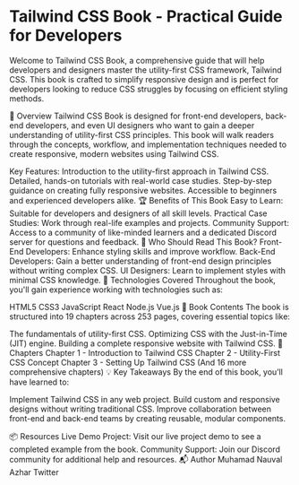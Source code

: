 # Tailwind CSS Book - Practical Guide for Developers
Welcome to Tailwind CSS Book, a comprehensive guide that will help developers and designers master the utility-first CSS framework, Tailwind CSS. This book is crafted to simplify responsive design and is perfect for developers looking to reduce CSS struggles by focusing on efficient styling methods.

📖 Overview
Tailwind CSS Book is designed for front-end developers, back-end developers, and even UI designers who want to gain a deeper understanding of utility-first CSS principles. This book will walk readers through the concepts, workflow, and implementation techniques needed to create responsive, modern websites using Tailwind CSS.

Key Features:
Introduction to the utility-first approach in Tailwind CSS.
Detailed, hands-on tutorials with real-world case studies.
Step-by-step guidance on creating fully responsive websites.
Accessible to beginners and experienced developers alike.
🏆 Benefits of This Book
Easy to Learn: Suitable for developers and designers of all skill levels.
Practical Case Studies: Work through real-life examples and projects.
Community Support: Access to a community of like-minded learners and a dedicated Discord server for questions and feedback.
🎉 Who Should Read This Book?
Front-End Developers: Enhance styling skills and improve workflow.
Back-End Developers: Gain a better understanding of front-end design principles without writing complex CSS.
UI Designers: Learn to implement styles with minimal CSS knowledge.
🚀 Technologies Covered
Throughout the book, you'll gain experience working with technologies such as:

HTML5
CSS3
JavaScript
React
Node.js
Vue.js
📘 Book Contents
The book is structured into 19 chapters across 253 pages, covering essential topics like:

The fundamentals of utility-first CSS.
Optimizing CSS with the Just-in-Time (JIT) engine.
Building a complete responsive website with Tailwind CSS.
📂 Chapters
Chapter 1 - Introduction to Tailwind CSS
Chapter 2 - Utility-First CSS Concept
Chapter 3 - Setting Up Tailwind CSS
(And 16 more comprehensive chapters)
💡 Key Takeaways
By the end of this book, you’ll have learned to:

Implement Tailwind CSS in any web project.
Build custom and responsive designs without writing traditional CSS.
Improve collaboration between front-end and back-end teams by creating reusable, modular components.

📦 Resources
Live Demo Project: Visit our live project demo to see a completed example from the book.
Community Support: Join our Discord community for additional help and resources.
📬 Author
Muhamad Nauval Azhar
Twitter
